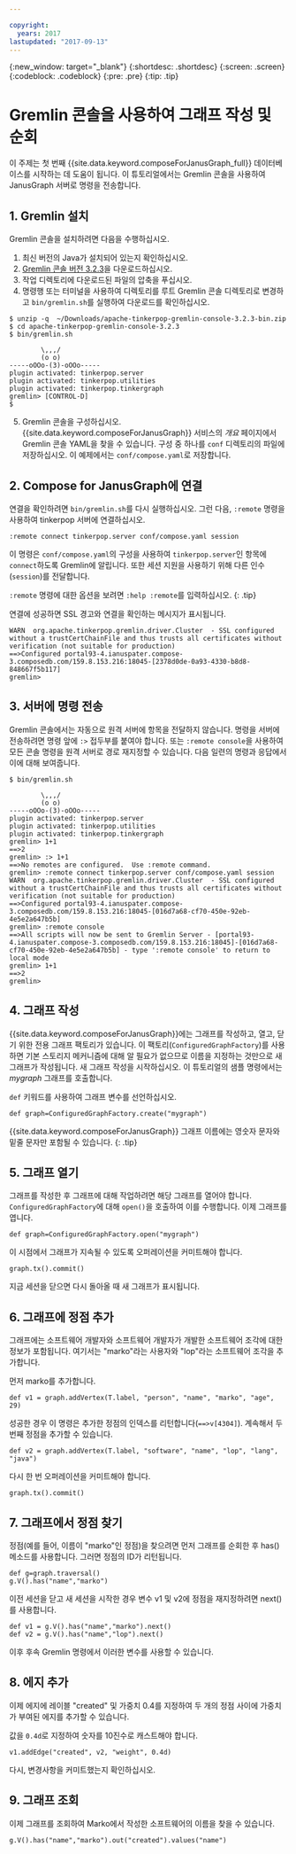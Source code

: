 ```yaml
---

copyright:
  years: 2017
lastupdated: "2017-09-13"
---
```


{:new_window: target="_blank"}
{:shortdesc: .shortdesc}
{:screen: .screen}
{:codeblock: .codeblock}
{:pre: .pre}
{:tip: .tip}

# Gremlin 콘솔을 사용하여 그래프 작성 및 순회

이 주제는 첫 번째 {{site.data.keyword.composeForJanusGraph_full}} 데이터베이스를 시작하는 데 도움이 됩니다. 이 튜토리얼에서는 Gremlin 콘솔을 사용하여 JanusGraph 서버로 명령을 전송합니다.

## 1. Gremlin 설치

Gremlin 콘솔을 설치하려면 다음을 수행하십시오.

1. 최신 버전의 Java가 설치되어 있는지 확인하십시오.
2. [Gremlin 콘솔 버전 3.2.3](https://archive.apache.org/dist/tinkerpop/3.2.3/apache-tinkerpop-gremlin-console-3.2.3-bin.zip)을 다운로드하십시오.
3. 작업 디렉토리에 다운로드된 파일의 압축을 푸십시오.
4. 명령행 또는 터미널을 사용하여 디렉토리를 루트 Gremlin 콘솔 디렉토리로 변경하고 `bin/gremlin.sh`를 실행하여 다운로드를 확인하십시오.

  ```text
  $ unzip -q  ~/Downloads/apache-tinkerpop-gremlin-console-3.2.3-bin.zip
  $ cd apache-tinkerpop-gremlin-console-3.2.3
  $ bin/gremlin.sh

          \,,,/
          (o o)
  -----oOOo-(3)-oOOo-----
  plugin activated: tinkerpop.server
  plugin activated: tinkerpop.utilities
  plugin activated: tinkerpop.tinkergraph
  gremlin> [CONTROL-D]                                                             $

  ```

5. Gremlin 콘솔을 구성하십시오. {{site.data.keyword.composeForJanusGraph}} 서비스의 *개요* 페이지에서 Gremlin 콘솔 YAML을 찾을 수 있습니다. 구성 중 하나를 `conf` 디렉토리의 파일에 저장하십시오. 이 예제에서는 `conf/compose.yaml`로 저장합니다.
 
## 2. Compose for JanusGraph에 연결

연결을 확인하려면 `bin/gremlin.sh`를 다시 실행하십시오. 그런 다음, `:remote` 명령을 사용하여 tinkerpop 서버에 연결하십시오.

```text
:remote connect tinkerpop.server conf/compose.yaml session
```

이 명령은 `conf/compose.yaml`의 구성을 사용하여 `tinkerpop.server`인 항목에 `connect`하도록 Gremlin에 알립니다. 또한 세션 지원을 사용하기 위해 다른 인수(`session`)를 전달합니다.

`:remote` 명령에 대한 옵션을 보려면 `:help :remote`를 입력하십시오.
{: .tip}

연결에 성공하면 SSL 경고와 연결을 확인하는 메시지가 표시됩니다.

```text
WARN  org.apache.tinkerpop.gremlin.driver.Cluster  - SSL configured without a trustCertChainFile and thus trusts all certificates without verification (not suitable for production)
==>Configured portal93-4.ianuspater.compose-3.composedb.com/159.8.153.216:18045-[2378d0de-0a93-4330-b8d8-848667f5b117]
gremlin>
```

## 3. 서버에 명령 전송

Gremlin 콘솔에서는 자동으로 원격 서버에 항목을 전달하지 않습니다. 명령을 서버에 전송하려면 명령 앞에 `:>` 접두부를 붙여야 합니다. 또는 `:remote console`을 사용하여 모든 콘솔 명령을 원격 서버로 경로 재지정할 수 있습니다. 다음 일련의 명령과 응답에서 이에 대해 보여줍니다.

```text
$ bin/gremlin.sh                                                                   

        \,,,/
        (o o)
-----oOOo-(3)-oOOo-----
plugin activated: tinkerpop.server
plugin activated: tinkerpop.utilities
plugin activated: tinkerpop.tinkergraph
gremlin> 1+1
==>2
gremlin> :> 1+1
==>No remotes are configured.  Use :remote command.
gremlin> :remote connect tinkerpop.server conf/compose.yaml session
WARN  org.apache.tinkerpop.gremlin.driver.Cluster  - SSL configured without a trustCertChainFile and thus trusts all certificates without verification (not suitable for production)
==>Configured portal93-4.ianuspater.compose-3.composedb.com/159.8.153.216:18045-[016d7a68-cf70-450e-92eb-4e5e2a647b5b]
gremlin> :remote console
==>All scripts will now be sent to Gremlin Server - [portal93-4.ianuspater.compose-3.composedb.com/159.8.153.216:18045]-[016d7a68-cf70-450e-92eb-4e5e2a647b5b] - type ':remote console' to return to local mode
gremlin> 1+1
==>2
gremlin> 

```

## 4. 그래프 작성

{{site.data.keyword.composeForJanusGraph}}에는 그래프를 작성하고, 열고, 닫기 위한 전용 그래프 팩토리가 있습니다. 이 팩토리(`ConfiguredGraphFactory`)를 사용하면 기본 스토리지 메커니즘에 대해 알 필요가 없으므로 이름을 지정하는 것만으로 새 그래프가 작성됩니다. 새 그래프 작성을 시작하십시오. 이 튜토리얼의 샘플 명령에서는 _mygraph_ 그래프를 호출합니다.

`def` 키워드를 사용하여 그래프 변수를 선언하십시오.

```
def graph=ConfiguredGraphFactory.create("mygraph")
```

{{site.data.keyword.composeForJanusGraph}} 그래프 이름에는 영숫자 문자와 밑줄 문자만 포함될 수 있습니다.
{: .tip}

## 5. 그래프 열기

그래프를 작성한 후 그래프에 대해 작업하려면 해당 그래프를 열어야 합니다. `ConfiguredGraphFactory`에 대해 `open()`을 호출하여 이를 수행합니다. 이제 그래프를 엽니다.


```
def graph=ConfiguredGraphFactory.open("mygraph")
```

이 시점에서 그래프가 지속될 수 있도록 오퍼레이션을 커미트해야 합니다.

```
graph.tx().commit()
```

지금 세션을 닫으면 다시 돌아올 때 새 그래프가 표시됩니다.

## 6. 그래프에 정점 추가

그래프에는 소프트웨어 개발자와 소프트웨어 개발자가 개발한 소프트웨어 조각에 대한 정보가 포함됩니다. 여기서는 "marko"라는 사용자와 "lop"라는 소프트웨어 조각을 추가합니다.

먼저 marko를 추가합니다.

```
def v1 = graph.addVertex(T.label, "person", "name", "marko", "age", 29)
```

성공한 경우 이 명령은 추가한 정점의 인덱스를 리턴합니다(`==>v[4304]`). 계속해서 두 번째 정점을 추가할 수 있습니다.

```
def v2 = graph.addVertex(T.label, "software", "name", "lop", "lang", "java")
```

다시 한 번 오퍼레이션을 커미트해야 합니다.

```
graph.tx().commit()
```

## 7. 그래프에서 정점 찾기

정점(예를 들어, 이름이 "marko"인 정점)을 찾으려면 먼저 그래프를 순회한 후 has() 메소드를 사용합니다. 그러면 정점의 ID가 리턴됩니다.

```
def g=graph.traversal()
g.V().has("name","marko")
```

이전 세션을 닫고 새 세션을 시작한 경우 변수 v1 및 v2에 정점을 재지정하려면 next()를 사용합니다.

```
def v1 = g.V().has("name","marko").next()
def v2 = g.V().has("name","lop").next()
```

이후 후속 Gremlin 명령에서 이러한 변수를 사용할 수 있습니다.

## 8. 에지 추가

이제 에지에 레이블 "created" 및 가중치 0.4를 지정하여 두 개의 정점 사이에 가중치가 부여된 에지를 추가할 수 있습니다.

값을 `0.4d`로 지정하여 숫자를 10진수로 캐스트해야 합니다.

```
v1.addEdge("created", v2, "weight", 0.4d)
```

다시, 변경사항을 커미트했는지 확인하십시오.

## 9. 그래프 조회

이제 그래프를 조회하여 Marko에서 작성한 소프트웨어의 이름을 찾을 수 있습니다.

```
g.V().has("name","marko").out("created").values("name")
```
